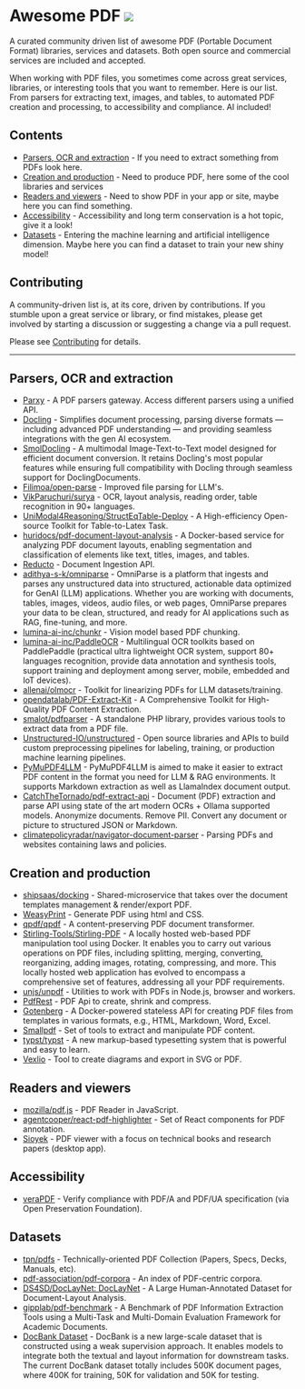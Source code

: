 # Awesome PDF [![](https://awesome.re/badge.svg)](https://awesome.re)

A curated community driven list of awesome PDF (Portable Document Format) libraries, services and datasets. Both open source and commercial services are included and accepted.

When working with PDF files, you sometimes come across great services, libraries, or interesting tools that you want to remember. Here is our list.
From parsers for extracting text, images, and tables, to automated PDF creation and processing, to accessibility and compliance. AI included!



## Contents

- [Parsers, OCR and extraction](#parsers-ocr-and-extraction) - If you need to extract something from PDFs look here.
- [Creation and production](#creation-and-production) - Need to produce PDF, here some of the cool libraries and services
- [Readers and viewers](#readers-and-viewers) - Need to show PDF in your app or site, maybe here you can find something.
- [Accessibility](#accessibility) - Accessibility and long term conservation is a hot topic, give it a look!
- [Datasets](#datasets) - Entering the machine learning and artificial intelligence dimension. Maybe here you can find a dataset to train your new shiny model!

## Contributing

A community-driven list is, at its core, driven by contributions. If you stumble upon a great service or library, or find mistakes, please get involved by starting a discussion or suggesting a change via a pull request.

Please see [Contributing](.github/CONTRIBUTING.md) for details.


---

## Parsers, OCR and extraction

- [Parxy](https://github.com/OneOffTech/parxy) - A PDF parsers gateway. Access different parsers using a unified API.
- [Docling](https://github.com/docling-project/docling/) - Simplifies document processing, parsing diverse formats — including advanced PDF understanding — and providing seamless integrations with the gen AI ecosystem.
- [SmolDocling](https://huggingface.co/spaces/ds4sd/SmolDocling-256M-Demo) - A multimodal Image-Text-to-Text model designed for efficient document conversion. It retains Docling's most popular features while ensuring full compatibility with Docling through seamless support for DoclingDocuments.
- [Filimoa/open-parse](https://github.com/Filimoa/open-parse/) - Improved file parsing for LLM's.
- [VikParuchuri/surya](https://github.com/VikParuchuri/surya) - OCR, layout analysis, reading order, table recognition in 90+ languages.
- [UniModal4Reasoning/StructEqTable-Deploy](https://github.com/UniModal4Reasoning/StructEqTable-Deploy) - A High-efficiency Open-source Toolkit for Table-to-Latex Task.
- [huridocs/pdf-document-layout-analysis](https://github.com/huridocs/pdf-document-layout-analysis) - A Docker-based service for analyzing PDF document layouts, enabling segmentation and classification of elements like text, titles, images, and tables.
- [Reducto](https://reducto.ai/) - Document Ingestion API.
- [adithya-s-k/omniparse](https://github.com/adithya-s-k/omniparse) - OmniParse is a platform that ingests and parses any unstructured data into structured, actionable data optimized for GenAI (LLM) applications. Whether you are working with documents, tables, images, videos, audio files, or web pages, OmniParse prepares your data to be clean, structured, and ready for AI applications such as RAG, fine-tuning, and more.
- [lumina-ai-inc/chunkr](https://github.com/lumina-ai-inc/chunkr) - Vision model based PDF chunking.
- [lumina-ai-inc/PaddleOCR](https://github.com/lumina-ai-inc/PaddleOCR) - Multilingual OCR toolkits based on PaddlePaddle (practical ultra lightweight OCR system, support 80+ languages recognition, provide data annotation and synthesis tools, support training and deployment among server, mobile, embedded and IoT devices).
- [allenai/olmocr](https://github.com/allenai/olmocr) - Toolkit for linearizing PDFs for LLM datasets/training.
- [opendatalab/PDF-Extract-Kit](https://github.com/opendatalab/PDF-Extract-Kit) - A Comprehensive Toolkit for High-Quality PDF Content Extraction.
- [smalot/pdfparser](https://github.com/smalot/pdfparser) - A standalone PHP library, provides various tools to extract data from a PDF file.
- [Unstructured-IO/unstructured](https://github.com/Unstructured-IO/unstructured) - Open source libraries and APIs to build custom preprocessing pipelines for labeling, training, or production machine learning pipelines.
- [PyMuPDF4LLM](https://pymupdf.readthedocs.io/en/latest/pymupdf4llm/) - PyMuPDF4LLM is aimed to make it easier to extract PDF content in the format you need for LLM & RAG environments. It supports Markdown extraction as well as LlamaIndex document output.
- [CatchTheTornado/pdf-extract-api](https://github.com/CatchTheTornado/pdf-extract-api) - Document (PDF) extraction and parse API using state of the art modern OCRs + Ollama supported models. Anonymize documents. Remove PII. Convert any document or picture to structured JSON or Markdown.
- [climatepolicyradar/navigator-document-parser](https://github.com/climatepolicyradar/navigator-document-parser) - Parsing PDFs and websites containing laws and policies.


## Creation and production

- [shipsaas/docking](https://github.com/shipsaas/docking) - Shared-microservice that takes over the document templates management & render/export PDF.
- [WeasyPrint](https://weasyprint.org/) - Generate PDF using html and CSS.
- [qpdf/qpdf](https://github.com/qpdf/qpdf) - A content-preserving PDF document transformer.
- [Stirling-Tools/Stirling-PDF](https://github.com/Stirling-Tools/Stirling-PDF) - A locally hosted web-based PDF manipulation tool using Docker. It enables you to carry out various operations on PDF files, including splitting, merging, converting, reorganizing, adding images, rotating, compressing, and more. This locally hosted web application has evolved to encompass a comprehensive set of features, addressing all your PDF requirements.
- [unjs/unpdf](https://github.com/unjs/unpdf) - Utilities to work with PDFs in Node.js, browser and workers.
- [PdfRest](https://pdfrest.com/) - PDF Api to create, shrink and compress.
- [Gotenberg](https://gotenberg.dev/) - A Docker-powered stateless API for creating PDF files from templates in various formats, e.g., HTML, Markdown, Word, Excel.
- [Smallpdf](https://smallpdf.com/) - Set of tools to extract and manipulate PDF content.
- [typst/typst](https://github.com/typst/typst) - A new markup-based typesetting system that is powerful and easy to learn.
- [Vexlio](https://vexlio.com/) - Tool to create diagrams and export in SVG or PDF.

## Readers and viewers

- [mozilla/pdf.js](https://github.com/mozilla/pdf.js) - PDF Reader in JavaScript.
- [agentcooper/react-pdf-highlighter](https://github.com/agentcooper/react-pdf-highlighter) - Set of React components for PDF annotation.
- [Sioyek](https://sioyek.info/) - PDF viewer with a focus on technical books and research papers (desktop app).


## Accessibility

- [veraPDF](https://openpreservation.org/tools/verapdf/) - Verify compliance with PDF/A and PDF/UA specification (via Open Preservation Foundation).


## Datasets

- [tpn/pdfs](https://github.com/tpn/pdfs) - Technically-oriented PDF Collection (Papers, Specs, Decks, Manuals, etc).
- [pdf-association/pdf-corpora](https://github.com/pdf-association/pdf-corpora) - An index of PDF-centric corpora.
- [DS4SD/DocLayNet: DocLayNet](https://github.com/DS4SD/DocLayNet) - A Large Human-Annotated Dataset for Document-Layout Analysis.
- [gipplab/pdf-benchmark](https://github.com/gipplab/pdf-benchmark) - A Benchmark of PDF Information Extraction Tools using a Multi-Task and Multi-Domain Evaluation Framework for Academic Documents.
- [DocBank Dataset](https://github.com/doc-analysis/DocBank) - DocBank is a new large-scale dataset that is constructed using a weak supervision approach. It enables models to integrate both the textual and layout information for downstream tasks. The current DocBank dataset totally includes 500K document pages, where 400K for training, 50K for validation and 50K for testing.

